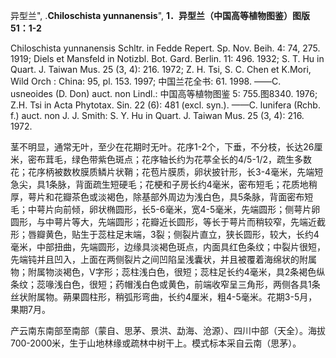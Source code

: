 异型兰",
.**Chiloschista yunnanensis**",
**1．异型兰（中国高等植物图鉴）图版51：1-2**

Chiloschista yunnanensis Schltr. in Fedde Repert. Sp. Nov. Beih. 4: 74, 275. 1919; Diels et Mansfeld in Notizbl. Bot. Gard. Berlin. 11: 496. 1932; S. T. Hu in Quart. J. Taiwan Mus. 25 (3, 4): 216. 1972; Z. H. Tsi, S. C. Chen et K.Mori, Wild Orch : China: 95, pl. 153. 1997; 中国兰花全书: 61. 1998. ——C. usneoides (D. Don) auct. non Lindl.: 中国高等植物图鉴 5: 755.图8340. 1976; Z.H. Tsi in Acta Phytotax. Sin. 22 (6): 481 (excl. syn.). ——C. lunifera (Rchb. f.) auct. non J. J. Smith: S. Y. Hu in Quart. J. Taiwan Mus. 25 (3, 4): 216. 1972.

茎不明显，通常无叶，至少在花期时无叶。花序1-2个，下垂，不分枝，长达26厘米，密布茸毛，绿色带紫色斑点；花序轴长约为花葶全长的4/5-1/2，疏生多数花；花序柄被数枚膜质鳞片状鞘；花苞片膜质，卵状披针形，长3-4毫米，先端短急尖，具1条脉，背面疏生短硬毛；花梗和子房长约4毫米，密布短毛；花质地稍厚，萼片和花瓣茶色或淡褐色，除基部外周边为浅白色，具5条脉，背面密布短毛；中萼片向前倾，卵状椭圆形，长5-6毫米，宽4-5毫米，先端圆形；侧萼片卵圆形，与中萼片等大，先端圆形；花瓣近长圆形，等长于萼片而稍较窄，先端近截形；唇瓣黄色，贴生于蕊柱足末端，3裂；侧裂片直立，狭长圆形，较大，长约4毫米，中部扭曲，先端圆形，边缘具淡褐色斑点，内面具红色条纹；中裂片很短，先端钝并且凹入，上面在两侧裂片之间凹陷呈浅囊状，并且被覆着海绵状的附属物；附属物淡褐色，V字形；蕊柱浅白色，很短；蕊柱足长约4毫米，具2条褐色纵条纹；蕊喙浅白色，很短；药帽浅白色或黄色，前端收窄呈三角形，两侧各具1条丝状附属物。蒴果圆柱形，稍弧形弯曲，长约4厘米，粗4-5毫米。花期3-5月，果期7月。

产云南东南部至南部（蒙自、思茅、景洪、勐海、沧源）、四川中部（天全）。海拔700-2000米，生于山地林缘或疏林中树干上。模式标本采自云南（思茅）。
